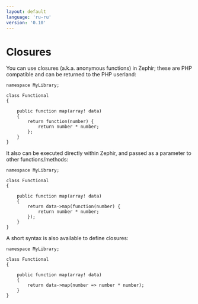 ```yaml
---
layout: default
language: 'ru-ru'
version: '0.10'
---
```

# Closures

You can use closures (a.k.a. anonymous functions) in Zephir; these are PHP compatible and can be returned to the PHP userland:

    namespace MyLibrary;
    
    class Functional
    {
    
        public function map(array! data)
        {
            return function(number) {
                return number * number;
            };
        }
    }
    

It also can be executed directly within Zephir, and passed as a parameter to other functions/methods:

    namespace MyLibrary;
    
    class Functional
    {
    
        public function map(array! data)
        {
            return data->map(function(number) {
                return number * number;
            });
        }
    }
    

A short syntax is also available to define closures:

    namespace MyLibrary;
    
    class Functional
    {
    
        public function map(array! data)
        {
            return data->map(number => number * number);
        }
    }
